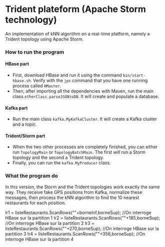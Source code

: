# Trident plateform (Apache Storm technology)

An implementation of kNN algorithm on a real-time platform, namely a Trident topology using Apache Storm.

### How to run the program
#### HBase part
- First, download HBase and run it using the command `bin/start-hbase.sh`. Verify with the `jps` command that you have
one running process called `HMaster`.
- Then, after importing all the dependencies with Maven, run the main class `otherClass.parseJSONtoDB`. It will
create and populate a database.

#### Kafka part
- Run the main class `kafka.MyKafkaCluster`. It will create a Kafka cluster and a topic.

#### Trident/Storm part
- When the two other processes are completely finished, you can either run `TopologyMain` or `TopologyBatchMain`.
The first will run a Storm topology and the second a Trident topology.
- Finally, you can run the `kafka.MyProducer` class.

### What the program do
In this version, the Storm and the Trident topologies work exactly the same way. They receive fake GPS positions from
Kafka, normalize these messages, then process the kNN algorithm to find the 10 nearest restaurants for each
position.


lr1 = listeRestaurants.ScanRows(""+borneInf,borneSup); //On interroge HBase sur la partition 1
lr2 = listeRestaurants.ScanRows(""+185,borneSup); //On interroge HBase sur la partition 2
lr3 = listeRestaurants.ScanRows(""+270,borneSup); //On interroge HBase sur la partition 3
lr4 = listeRestaurants.ScanRows(""+356,borneSup); //On interroge HBase sur la partition 4